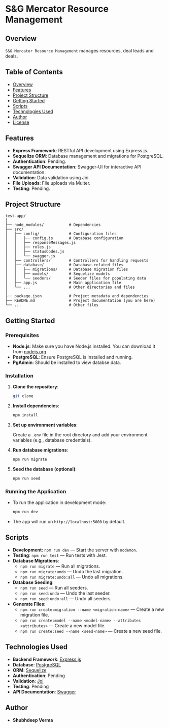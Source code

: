 # S&G Mercator Resource Management

## Overview

`S&G Mercator Resource Management` manages resources, deal leads and deals.

## Table of Contents

- [Overview](#overview)
- [Features](#features)
- [Project Structure](#project-structure)
- [Getting Started](#getting-started)
- [Scripts](#scripts)
- [Technologies Used](#technologies-used)
- [Author](#author)
- [License](#license)

## Features

- **Express Framework**: RESTful API development using Express.js.
- **Sequelize ORM**: Database management and migrations for PostgreSQL.
- **Authentication**: Pending.
- **Swagger API Documentation**: Swagger-UI for interactive API documentation.
- **Validation**: Data validation using Joi.
- **File Uploads**: File uploads via Multer.
- **Testing**: Pending.

## Project Structure

```plaintext
test-app/
│
├── node_modules/           # Dependencies
├── src/
│   ├── config/             # Configuration files
│   │   ├── config.js       # Database configuration
│   │   ├── responseMessages.js
│   │   ├── roles.js
│   │   ├── statusCodes.js
│   │   └── swagger.js
│   ├── controllers/        # Controllers for handling requests
│   ├── database/           # Database-related files
│   │   ├── migrations/     # Database migration files
│   │   ├── models/         # Sequelize models
│   │   └── seeders/        # Seeder files for populating data
│   ├── app.js              # Main application file
│   └── ...                 # Other directories and files
│
├── package.json            # Project metadata and dependencies
├── README.md               # Project documentation (you are here)
└── ...                     # Other files
```

## Getting Started

### Prerequisites

- **Node.js**: Make sure you have Node.js installed. You can download it from [nodejs.org](https://nodejs.org/).
- **PostgreSQL**: Ensure PostgreSQL is installed and running.
- **PgAdmin**: Should be installed to view databse data.

### Installation

1. **Clone the repository**:

   ```bash
   git clone
   ```

2. **Install dependencies**:

   ```bash
   npm install
   ```

3. **Set up environment variables**:

   Create a `.env` file in the root directory and add your environment variables (e.g., database credentials).

4. **Run database migrations**:

   ```bash
   npm run migrate
   ```

5. **Seed the database (optional)**:

   ```bash
   npm run seed
   ```

### Running the Application

- To run the application in development mode:

  ```bash
  npm run dev
  ```

- The app will run on `http://localhost:5000` by default.

## Scripts

- **Development**: `npm run dev` — Start the server with `nodemon`.
- **Testing**: `npm run test` — Run tests with Jest.
- **Database Migrations**:
  - `npm run migrate` — Run all migrations.
  - `npm run migrate:undo` — Undo the last migration.
  - `npm run migrate:undo:all` — Undo all migrations.
- **Database Seeding**:
  - `npm run seed` — Run all seeders.
  - `npm run seed:undo` — Undo the last seeder.
  - `npm run seed:undo:all` — Undo all seeders.
- **Generate Files**:
  - `npm run create:migration --name <migration-name>` — Create a new migration file.
  - `npm run create:model --name <model-name> --attributes <attributes>` — Create a new model file.
  - `npm run create:seed --name <seed-name>` — Create a new seed file.

## Technologies Used

- **Backend Framework**: [Express.js](https://expressjs.com/)
- **Database**: [PostgreSQL](https://www.postgresql.org/)
- **ORM**: [Sequelize](https://sequelize.org/)
- **Authentication**: Pending
- **Validation**: [Joi](https://joi.dev/)
- **Testing**: Pending
- **API Documentation**: [Swagger](https://swagger.io/)

## Author

- **Shubhdeep Verma**

